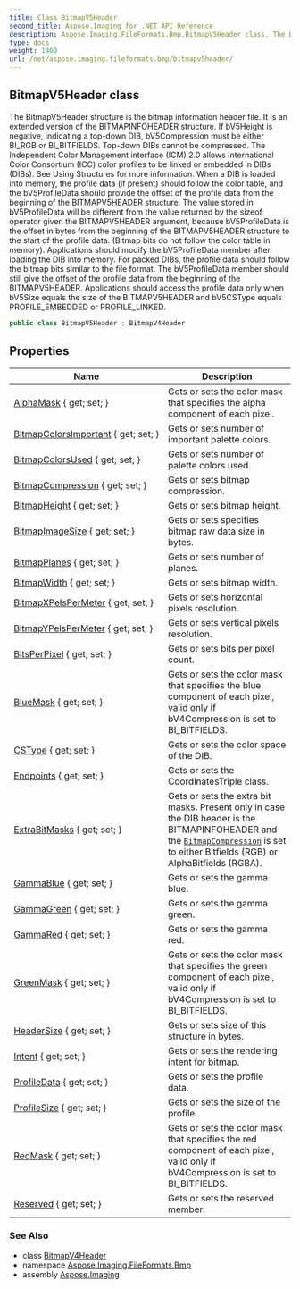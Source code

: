 ```yaml
---
title: Class BitmapV5Header
second_title: Aspose.Imaging for .NET API Reference
description: Aspose.Imaging.FileFormats.Bmp.BitmapV5Header class. The BitmapV5Header structure is the bitmap information header file. It is an extended version of the BITMAPINFOHEADER structure. If bV5Height is negative indicating a topdown DIB bV5Compression must be either BI_RGB or BI_BITFIELDS. Topdown DIBs cannot be compressed. The Independent Color Management interface ICM 2.0 allows International Color Consortium ICC color profiles to be linked or embedded in DIBs DIBs. See Using Structures for more information. When a DIB is loaded into memory the profile data if present should follow the color table and the bV5ProfileData should provide the offset of the profile data from the beginning of the BITMAPV5HEADER structure. The value stored in bV5ProfileData will be different from the value returned by the sizeof operator given the BITMAPV5HEADER argument because bV5ProfileData is the offset in bytes from the beginning of the BITMAPV5HEADER structure to the start of the profile data. Bitmap bits do not follow the color table in memory. Applications should modify the bV5ProfileData member after loading the DIB into memory. For packed DIBs the profile data should follow the bitmap bits similar to the file format. The bV5ProfileData member should still give the offset of the profile data from the beginning of the BITMAPV5HEADER. Applications should access the profile data only when bV5Size equals the size of the BITMAPV5HEADER and bV5CSType equals PROFILE_EMBEDDED or PROFILE_LINKED
type: docs
weight: 1400
url: /net/aspose.imaging.fileformats.bmp/bitmapv5header/
---
```

## BitmapV5Header class

The BitmapV5Header structure is the bitmap information header file. It is an extended version of the BITMAPINFOHEADER structure. If bV5Height is negative, indicating a top-down DIB, bV5Compression must be either BI_RGB or BI_BITFIELDS. Top-down DIBs cannot be compressed. The Independent Color Management interface (ICM) 2.0 allows International Color Consortium (ICC) color profiles to be linked or embedded in DIBs (DIBs). See Using Structures for more information. When a DIB is loaded into memory, the profile data (if present) should follow the color table, and the bV5ProfileData should provide the offset of the profile data from the beginning of the BITMAPV5HEADER structure. The value stored in bV5ProfileData will be different from the value returned by the sizeof operator given the BITMAPV5HEADER argument, because bV5ProfileData is the offset in bytes from the beginning of the BITMAPV5HEADER structure to the start of the profile data. (Bitmap bits do not follow the color table in memory). Applications should modify the bV5ProfileData member after loading the DIB into memory. For packed DIBs, the profile data should follow the bitmap bits similar to the file format. The bV5ProfileData member should still give the offset of the profile data from the beginning of the BITMAPV5HEADER. Applications should access the profile data only when bV5Size equals the size of the BITMAPV5HEADER and bV5CSType equals PROFILE_EMBEDDED or PROFILE_LINKED.

```csharp
public class BitmapV5Header : BitmapV4Header
```

## Properties

| Name | Description |
| --- | --- |
| [AlphaMask](../../aspose.imaging.fileformats.bmp/bitmapv4header/alphamask/) { get; set; } | Gets or sets the color mask that specifies the alpha component of each pixel. |
| [BitmapColorsImportant](../../aspose.imaging.fileformats.bmp/bitmapinfoheader/bitmapcolorsimportant/) { get; set; } | Gets or sets number of important palette colors. |
| [BitmapColorsUsed](../../aspose.imaging.fileformats.bmp/bitmapinfoheader/bitmapcolorsused/) { get; set; } | Gets or sets number of palette colors used. |
| [BitmapCompression](../../aspose.imaging.fileformats.bmp/bitmapinfoheader/bitmapcompression/) { get; set; } | Gets or sets bitmap compression. |
| [BitmapHeight](../../aspose.imaging.fileformats.bmp/bitmapcoreheader/bitmapheight/) { get; set; } | Gets or sets bitmap height. |
| [BitmapImageSize](../../aspose.imaging.fileformats.bmp/bitmapinfoheader/bitmapimagesize/) { get; set; } | Gets or sets specifies bitmap raw data size in bytes. |
| [BitmapPlanes](../../aspose.imaging.fileformats.bmp/bitmapcoreheader/bitmapplanes/) { get; set; } | Gets or sets number of planes. |
| [BitmapWidth](../../aspose.imaging.fileformats.bmp/bitmapcoreheader/bitmapwidth/) { get; set; } | Gets or sets bitmap width. |
| [BitmapXPelsPerMeter](../../aspose.imaging.fileformats.bmp/bitmapinfoheader/bitmapxpelspermeter/) { get; set; } | Gets or sets horizontal pixels resolution. |
| [BitmapYPelsPerMeter](../../aspose.imaging.fileformats.bmp/bitmapinfoheader/bitmapypelspermeter/) { get; set; } | Gets or sets vertical pixels resolution. |
| [BitsPerPixel](../../aspose.imaging.fileformats.bmp/bitmapcoreheader/bitsperpixel/) { get; set; } | Gets or sets bits per pixel count. |
| [BlueMask](../../aspose.imaging.fileformats.bmp/bitmapv4header/bluemask/) { get; set; } | Gets or sets the color mask that specifies the blue component of each pixel, valid only if bV4Compression is set to BI_BITFIELDS. |
| [CSType](../../aspose.imaging.fileformats.bmp/bitmapv4header/cstype/) { get; set; } | Gets or sets the color space of the DIB. |
| [Endpoints](../../aspose.imaging.fileformats.bmp/bitmapv4header/endpoints/) { get; set; } | Gets or sets the CoordinatesTriple class. |
| [ExtraBitMasks](../../aspose.imaging.fileformats.bmp/bitmapinfoheader/extrabitmasks/) { get; set; } | Gets or sets the extra bit masks. Present only in case the DIB header is the BITMAPINFOHEADER and the [`BitmapCompression`](../bitmapinfoheader/bitmapcompression/) is set to either Bitfields (RGB) or AlphaBitfields (RGBA). |
| [GammaBlue](../../aspose.imaging.fileformats.bmp/bitmapv4header/gammablue/) { get; set; } | Gets or sets the gamma blue. |
| [GammaGreen](../../aspose.imaging.fileformats.bmp/bitmapv4header/gammagreen/) { get; set; } | Gets or sets the gamma green. |
| [GammaRed](../../aspose.imaging.fileformats.bmp/bitmapv4header/gammared/) { get; set; } | Gets or sets the gamma red. |
| [GreenMask](../../aspose.imaging.fileformats.bmp/bitmapv4header/greenmask/) { get; set; } | Gets or sets the color mask that specifies the green component of each pixel, valid only if bV4Compression is set to BI_BITFIELDS. |
| [HeaderSize](../../aspose.imaging.fileformats.bmp/bitmapcoreheader/headersize/) { get; set; } | Gets or sets size of this structure in bytes. |
| [Intent](../../aspose.imaging.fileformats.bmp/bitmapv5header/intent/) { get; set; } | Gets or sets the rendering intent for bitmap. |
| [ProfileData](../../aspose.imaging.fileformats.bmp/bitmapv5header/profiledata/) { get; set; } | Gets or sets the profile data. |
| [ProfileSize](../../aspose.imaging.fileformats.bmp/bitmapv5header/profilesize/) { get; set; } | Gets or sets the size of the profile. |
| [RedMask](../../aspose.imaging.fileformats.bmp/bitmapv4header/redmask/) { get; set; } | Gets or sets the color mask that specifies the red component of each pixel, valid only if bV4Compression is set to BI_BITFIELDS. |
| [Reserved](../../aspose.imaging.fileformats.bmp/bitmapv5header/reserved/) { get; set; } | Gets or sets the reserved member. |

### See Also

* class [BitmapV4Header](../bitmapv4header/)
* namespace [Aspose.Imaging.FileFormats.Bmp](../../aspose.imaging.fileformats.bmp/)
* assembly [Aspose.Imaging](../../)


